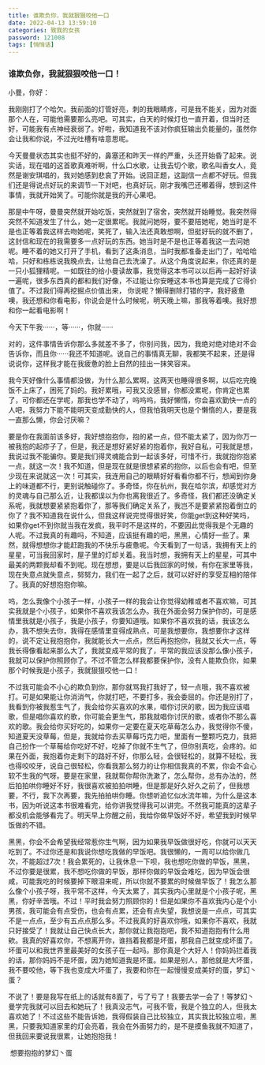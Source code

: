 ```yaml
---
title: 谁欺负你，我就狠狠咬他一口
date: 2022-04-13 13:59:10
categories: 致我的女孩
password: 121008 
tags: [悄悄话]
---
```


###                                    							谁欺负你，我就狠狠咬他一口！

小曼，你好：

我刚刚打了个哈欠。我前面的灯管好亮，刺的我眼睛疼，可是我不能关，因为对面那个人在，可能他需要那么亮吧。可其实，白天的时候灯也一直开着，但当时还好，可能我有点神经衰弱了。好啦，我知道我不该对你疯狂输出负能量的，虽然你会让我和你说，不过光吐槽有啥意思呢。

今天曼曼状态其实也挺不好的，鼻塞还和昨天一样的严重，头还开始昏了起来。说实话，现在唱的这首歌真难听啊，什么口水歌，让我去切个歌，歌名叫香女人，竟然是谢安琪唱的，我对她感到悲哀了开始。说回正题，这副信一点都不好玩。但我们还是得说点好玩的来调节一下对吧，也真好玩，刚才我嘴巴还嘟着得，想到这件事情，我就开始笑了。可能你就是我的开心果吧。

那是中午呀，曼曼突然就开始吃饭，突然就到了宿舍，突然就开始睡觉。我突然得突然不知道发生了什么，她一定很累呢。我就问她呀，要不要陪她呢，她当时是不是也正等着我这样去吻她呢，笑死了，输入法还真敢想啊，但挺好玩的就不删了，这封信和现在的我需要多一点好玩的东西。她当时是不是也正等着我这一去问她呢。睡不着的她又打开了手机，看到了这条消息，当时我都准备走出门了，哈哈哈哈，只好和栋栋说我晚点去，让他自己去洗澡了。从这个角度说起来，你还真的是一只小狐狸精呢。一如既往的给小曼读故事，我觉得这本书可以以后再一起好好读一遍呢，很多东西真的都和我们好像，不过能让你安睡这本书也算是完成了它得价值了。不过我们得再挖掘点价值出来， 你说呢？懒得删除打错的字，我好疲惫噢，我还想和你看电影，你说会是什么时候呢，明天晚上嘛，那我等着噢。我好想和你一起看电影啊！

今天下午我······，等······，你就······

对的，这件事情告诉你那么多就差不多了，你别问我，因为，我绝对绝对绝对不会告诉你，而且你······我还不知道呢。说自己的事情真无聊，我都笑不起来，还是得说说你，这样我才能在我疲惫的脸上自然的挂出一抹笑容来。

我今天好像什么事情都没做，为什么那么累啊，这两天也睡得很多啊，以后吃完晚饭不上床了，困死了妈的。我好累哦，可我又没感冒，你都没累呢，你肯定也累了，可你都还在学呢，那我也学不动了，呜呜呜，我好懒惰，你会喜欢勤快一点的人吧，我努力下能不能明天变成勤快的人，但我怕我明天也是个懒惰的人，要是我一直那么懒，你会讨厌嘛？

要是你在我面前该多好，我好想抱抱你，抱的紧一点，但不能太紧了，因为你万一被我抱的起疹子了，但是，我还是想好紧好紧的抱着你，我好自私，可我就是想，我说过我不能骗你。要是我们得灵魂能合到一起该多好，可惜不行，我就抱你抱紧一点，就这一次！我不知道，但是现在就是很想紧紧的抱你，以后也会有吧，但至少现在来说就这一次！可其实，我连用自己的眼睛好好看看你都不行，想闻到你身上的味道都不行，更别说触碰你了。多奇怪，你在杭州，我在哈尔滨，却感觉对方的灵魂与自己那么近，让我都误以为你也离我很近了。多奇怪，我们都还没确定关系呢，我就想要紧紧抱着你了，那等我们确定关系了，我岂不是要紧紧抱着倒立的你了？我不知道我在说什么，但我这样说完觉得很好笑，你能get到这种好笑吗，如果你get不到你就当我在发疯，我平时不是这样的，不要因此觉得我是个无趣的人呢。不过我真的有趣吗，不知道，应该挺有趣的吧，黑黑，心情好一些了。果然，就得想想你才能赶跑我的不快乐与疲惫呢。今天看到了一句话，我拥有天上的星星，可当我回家时，屋子里的灯却关着。我当时想，我拥有天上的星星，可其中最美的两颗我却看不到呢。现在想想，要是以后我回家的时候，有你在家里等我，现在失意点就失意点，努努力，我们在一起了之后，就可以好好的享受互相的陪伴了。我真的好想抱抱你嘛。

呜，怎么我像个小孩子一样，小孩子一样的我会让你觉得幼稚或者不喜欢嘛，可其实我就是个小孩子，如果你不喜欢我该怎么办。我在外面会努力保护你的，可是感情里我就是小孩子，我是小孩子，你要知道哦。如果你不喜欢我的话，我该怎么办，我不想失去你，我得在感情里变得成熟点，可是我想要你，我想要你才这样的，说不定让我抱抱你，我就能长大一点点，然后再抱抱你，我就又长大一点，等我长得像看起来那么大了，我就变成平常的我了，平常的我应该没那么像小孩子，我就可以保护你照顾你了。不过不管怎么样我都要保护你，没有人能欺负你，如果那个时候我是小孩子，我就狠狠咬他一口！

不过我可能会不小心的欺负到你，那你就骂我打我好了，轻一点哦，我不喜欢被打。可是如果能让你消消气，你就打吧，不要打多，我会委屈的。你还是别打了，我看到你被我惹生气了，我会给你买喜欢的水果，唱你讨厌的歌，因为我应该唱歌，但是唱你喜欢的歌，你可能会更生气，那我就唱你讨厌的歌，或者你不那么喜欢的歌。我会给你买好吃的，如果你一定要在夏天吃草莓怎么办，我觉得你不傻，知道夏天没草莓，但是，我就给你去买草莓巧克力吧，里面有一整颗巧克力，我把自己扮作一个草莓给你吃好不好，吃掉了你就不生气了，但你别真吃，会疼的。如果在外面，我抱着你走剩下的路好不好，你那么轻，会很轻松的，就算不轻松，我也得咬咬牙，说自己很轻松，你看我那么努力的让你相信我真的不累，你会不会心软不生我的气呀。要是在家里，我就帮你帮你洗漱了，怎么帮你，总有办法的，然后拍拍哄你睡好不好，我很喜欢被拍拍哄睡，但是那是好久好久之前了，但我想要，不行，我下次再要，我先拍拍哄你睡。你想听追忆似水流年嘛，为什么是这本书，因为听说这本书很难看完，给你讲我觉得我可以讲完。不然我可能真的这辈子都没机会能够看完了。明天早上你醒之前，我给你做早饭好不好，希望我到时候早饭做的不错。

黑黑，你会不会希望我经常惹你生气啊，因为如果我早饭做很好吃，你就可以天天吃到了。不过你还是和我说你想吃我做的早饭吧。我很懒的，一周可以给你做几次，不能超过7次！我会累死的，让我休息一下呗，我也想吃你做的早饭，黑黑，不过你要是很累，我不想吃你做的早饭，那样你做的早饭会难吃，因为早饭会很咸，可能我吃的时候要掉下眼泪来呢，所以你就不要累的时候做早饭了！我怎么那么像个小孩子呀，我平常不这样，今天太累了，其实我内心里就是个小孩子呢，黑黑，你好辛苦哦。不过！平时我会努力照顾你的！但是如果你不喜欢我内心是个小男孩，我可能会有点受伤，也会有点累，还会有点失望，我想说是一点点，可其实不是一点点，至少有五点点那么多。不过我真的好喜欢你哦，如果你不喜欢，我就只好接受了！我就让自己快点长大，那你就让我抱抱吧，我不知道抱抱有什么用欸。我真的好喜欢你，不想离开你，谁挡着我都是坏蛋，那我自己就变成坏蛋了。坏蛋可以和我世界里最美好的女孩子在一起吗。那你真是个大好人！你妈妈拦着我的话，那你妈妈不是坏蛋，因为她知道我是坏蛋。如果是别人，那他就是大坏蛋，我不要咬他，等下我也变成大坏蛋了，我要和你在一起慢慢变成美好的蛋，梦幻丶蛋？

不说了！要是我写在纸上的话就有8面了，亏了亏了！我要去学一会了！等梦幻丶曼学完我就可以回去和她玩了！我真没志气，可我不管，我是个独立的人，但我太喜欢她了！不过这些不能告诉她，我得假装自己比较独立，其实我比较独立啦，黑黑，只要我知道家里的灯会亮着，我会在外面努力的，是不是摸鱼我就不知道了，但我回来要说我很累，让她抱抱我！

​																							想要抱抱的梦幻丶蛋